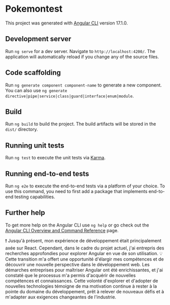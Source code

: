 # Pokemontest
This project was generated with [Angular CLI](https://github.com/angular/angular-cli) version 17.1.0.

## Development server
Run `ng serve` for a dev server. Navigate to `http://localhost:4200/`. The application will automatically reload if you change any of the source files.

## Code scaffolding
Run `ng generate component component-name` to generate a new component. You can also use `ng generate directive|pipe|service|class|guard|interface|enum|module`.

## Build
Run `ng build` to build the project. The build artifacts will be stored in the `dist/` directory.

## Running unit tests
Run `ng test` to execute the unit tests via [Karma](https://karma-runner.github.io).

## Running end-to-end tests
Run `ng e2e` to execute the end-to-end tests via a platform of your choice. To use this command, you need to first add a package that implements end-to-end testing capabilities.

## Further help
To get more help on the Angular CLI use `ng help` or go check out the [Angular CLI Overview and Command Reference](https://angular.io/cli) page.

❗️ Jusqu'à présent, mon expérience de développement était principalement axée sur React. Cependant, dans le cadre du projet actuel, j'ai entrepris des recherches approfondies pour explorer Angular en vue de son utilisation. 
💡 Cette transition m'a offert une opportunité d'élargir mes compétences et de découvrir une nouvelle perspective dans le développement web. Les démarches entreprises pour maîtriser Angular ont été enrichissantes, et j'ai constaté que le processus m'a permis d'acquérir de nouvelles compétences et connaissances. Cette volonté d'explorer et d'adopter de nouvelles technologies témoigne de ma motivation continue à rester à la pointe du domaine du développement, prêt à relever de nouveaux défis et à m'adapter aux exigences changeantes de l'industrie.